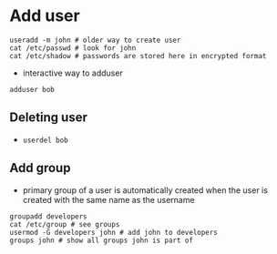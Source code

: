 # Add user

```
useradd -m john # older way to create user
cat /etc/passwd # look for john
cat /etc/shadow # passwords are stored here in encrypted format
```

- interactive way to adduser

```
adduser bob
```

## Deleting user

- `userdel bob`

## Add group

- primary group of a user is automatically created when the user is created
  with the same name as the username

```
groupadd developers
cat /etc/group # see groups
usermod -G developers john # add john to developers
groups john # show all groups john is part of
```
